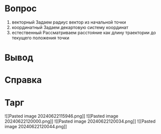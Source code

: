 # Вопрос
1. векторный 
Задаем радиус вектор из начальной точки 
2. координатный 
Задаем декартовую систему координат 
3. естественный 
Рассматриваем расстояние как длину траектории до текущего положения точки

# Вывод


# Справка


# Тарг
![[Pasted image 20240622115946.png]]
![[Pasted image 20240622120000.png]]
![[Pasted image 20240622120034.png]]
![[Pasted image 20240622120044.png]]
